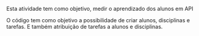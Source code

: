 Esta atividade tem como objetivo, medir o aprendizado dos alunos em API

O código tem como objetivo a possibilidade de criar alunos, disciplinas e tarefas. E também atribuição
de tarefas a alunos e disciplinas.
